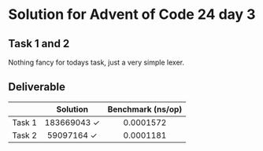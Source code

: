 # Solution for Advent of Code 24 day 3 

## Task 1 and 2
Nothing fancy for todays task, just a very simple lexer.

## Deliverable
| | Solution | Benchmark (ns/op) |
| - | :------: | :-------------: |
|Task 1 | 183669043 &#10003; | 0.0001572  |
|Task 2 | 59097164 &#10003; | 0.0001181  |
